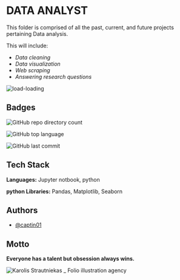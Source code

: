 
# DATA ANALYST

This folder is comprised of all the past, current, and future  projects pertaining  Data analysis. 

This will include:
- *Data cleaning*
- *Data visualization*
- *Web scraping*
- *Answering research questions*




![load-loading](https://github.com/captin01/Projects/assets/114471010/9a6de977-e3a2-45bc-a4ae-0374a8478e57)





## Badges



![GitHub repo directory count](https://img.shields.io/github/directory-file-count/captin01/Projects?color=%23838996&label=Work)

![GitHub top language](https://img.shields.io/github/languages/top/captin01/Projects?color=838996)

![GitHub last commit](https://img.shields.io/github/last-commit/captin01/Projects?color=%23838996&label=Last%20seen)




## Tech Stack

**Languages:** Jupyter notbook, python

**python Libraries:** Pandas, Matplotlib, Seaborn


## Authors

- [@captin01](https://github.com/captin01)


## Motto

**Everyone has a talent but obsession always wins.**


![Karolis Strautniekas _ Folio illustration agency](https://github.com/captin01/Projects/assets/114471010/a7f477fb-b3c4-43bf-a28e-3a7ca01a6af9)

